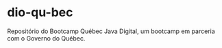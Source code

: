 # dio-qu-bec
Repositório do Bootcamp Québec Java Digital, um bootcamp em parceria com o Governo do Québec.
